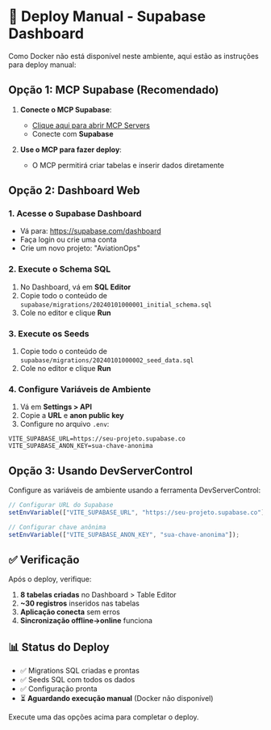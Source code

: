 # 🚀 Deploy Manual - Supabase Dashboard

Como Docker não está disponível neste ambiente, aqui estão as instruções para deploy manual:

## Opção 1: MCP Supabase (Recomendado)

1. **Conecte o MCP Supabase**:

   - [Clique aqui para abrir MCP Servers](#open-mcp-popover)
   - Conecte com **Supabase**

2. **Use o MCP para fazer deploy**:
   - O MCP permitirá criar tabelas e inserir dados diretamente

## Opção 2: Dashboard Web

### 1. Acesse o Supabase Dashboard

- Vá para: https://supabase.com/dashboard
- Faça login ou crie uma conta
- Crie um novo projeto: "AviationOps"

### 2. Execute o Schema SQL

1. No Dashboard, vá em **SQL Editor**
2. Copie todo o conteúdo de `supabase/migrations/20240101000001_initial_schema.sql`
3. Cole no editor e clique **Run**

### 3. Execute os Seeds

1. Copie todo o conteúdo de `supabase/migrations/20240101000002_seed_data.sql`
2. Cole no editor e clique **Run**

### 4. Configure Variáveis de Ambiente

1. Vá em **Settings > API**
2. Copie a **URL** e **anon public key**
3. Configure no arquivo `.env`:

```env
VITE_SUPABASE_URL=https://seu-projeto.supabase.co
VITE_SUPABASE_ANON_KEY=sua-chave-anonima
```

## Opção 3: Usando DevServerControl

Configure as variáveis de ambiente usando a ferramenta DevServerControl:

```javascript
// Configurar URL do Supabase
setEnvVariable(["VITE_SUPABASE_URL", "https://seu-projeto.supabase.co"]);

// Configurar chave anônima
setEnvVariable(["VITE_SUPABASE_ANON_KEY", "sua-chave-anonima"]);
```

## ✅ Verificação

Após o deploy, verifique:

1. **8 tabelas criadas** no Dashboard > Table Editor
2. **~30 registros** inseridos nas tabelas
3. **Aplicação conecta** sem erros
4. **Sincronização offline→online** funciona

## 📊 Status do Deploy

- ✅ Migrations SQL criadas e prontas
- ✅ Seeds SQL com todos os dados
- ✅ Configuração pronta
- ⏳ **Aguardando execução manual** (Docker não disponível)

Execute uma das opções acima para completar o deploy.
